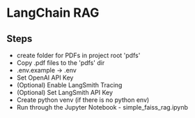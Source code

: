 # LangChain RAG

## Steps
* create folder for PDFs in project root 'pdfs'
* Copy .pdf files to the 'pdfs' dir
* .env.example -> .env
* Set OpenAI API Key
* (Optional) Enable LangSmith Tracing
* (Optional) Set LangSmith API Key
* Create python venv (if there is no python env)
* Run through the Jupyter Notebook - simple_faiss_rag.ipynb
